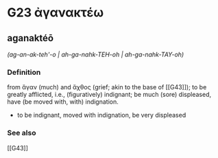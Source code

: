# G23 ἀγανακτέω

## aganaktéō

_(ag-an-ak-teh'-o | ah-ga-nahk-TEH-oh | ah-ga-nahk-TAY-oh)_

### Definition

from ἄγαν (much) and ἄχθος (grief; akin to the base of [[G43]]); to be greatly afflicted, i.e., (figuratively) indignant; be much (sore) displeased, have (be moved with, with) indignation.

- to be indignant, moved with indignation, be very displeased

### See also

[[G43]]

